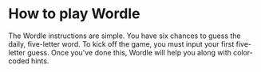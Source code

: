 # How to play Wordle
The Wordle instructions are simple. 
You have six chances to guess the daily, five-letter word. To kick off the game, you must input your first five-letter guess. Once you've done this, Wordle will help you along with color-coded hints.
